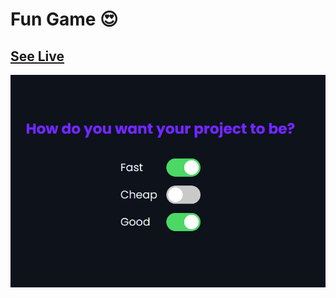 # Fun Game 😍

## **[See Live](https://codepen.io/hicoders/pen/qBpGqPY)**

![](.github/assets/preview.png)
